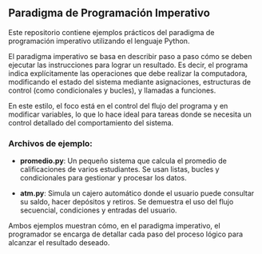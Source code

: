 ## Paradigma de Programación Imperativo
Este repositorio contiene ejemplos prácticos del paradigma de programación imperativo utilizando el lenguaje Python.

El paradigma imperativo se basa en describir paso a paso cómo se deben ejecutar las instrucciones para lograr un resultado. Es decir, el programa indica explícitamente las operaciones que debe realizar la computadora, modificando el estado del sistema mediante asignaciones, estructuras de control (como condicionales y bucles), y llamadas a funciones.

En este estilo, el foco está en el control del flujo del programa y en modificar variables, lo que lo hace ideal para tareas donde se necesita un control detallado del comportamiento del sistema.

### Archivos de ejemplo:
- **promedio.py**: Un pequeño sistema que calcula el promedio de calificaciones de varios estudiantes. Se usan listas, bucles y condicionales para gestionar y procesar los datos.

- **atm.py**: Simula un cajero automático donde el usuario puede consultar su saldo, hacer depósitos y retiros. Se demuestra el uso del flujo secuencial, condiciones y entradas del usuario.

Ambos ejemplos muestran cómo, en el paradigma imperativo, el programador se encarga de detallar cada paso del proceso lógico para alcanzar el resultado deseado.
